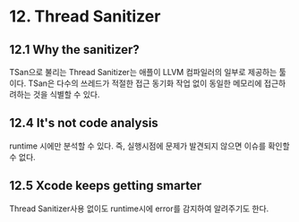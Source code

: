 # 12. Thread Sanitizer

## 12.1 Why the sanitizer?

TSan으로 불리는 Thread Sanitizer는 애플이 LLVM 컴파일러의 일부로 제공하는 툴이다. TSan은 다수의 쓰레드가 적절한 접근 동기화 작업 없이 동일한 메모리에 접근하려하는 것을 식별할 수 있다.

## 12.4 It's not code analysis

runtime 시에만 분석할 수 있다. 즉, 실행시점에 문제가 발견되지 않으면 이슈를 확인할 수 없다.

## 12.5 Xcode keeps getting smarter

Thread Sanitizer사용 없이도 runtime시에 error를 감지하여 알려주기도 한다.